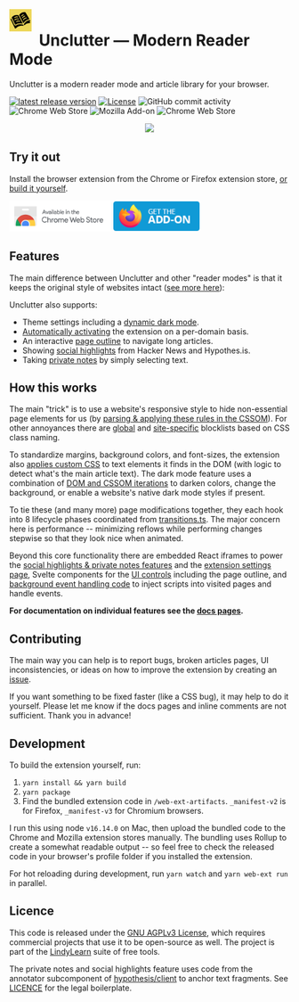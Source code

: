 <img src="./docs/media/icon.png" align="left" width="40" />

# &nbsp;&nbsp;Unclutter — Modern Reader Mode

Unclutter is a modern reader mode and article library for your browser.

[![latest release version](https://img.shields.io/github/v/release/lindylearn/unclutter?color=edd75b)](https://github.com/lindylearn/unclutter/releases)
[![License](https://img.shields.io/github/license/lindylearn/unclutter?color=edd75b)](https://github.com/lindylearn/unclutter/blob/master/LICENSE.md)
![GitHub commit activity](https://img.shields.io/github/commit-activity/w/lindylearn/unclutter?label=commits&color=edd75b)
![Chrome Web Store](https://img.shields.io/chrome-web-store/users/ibckhpijbdmdobhhhodkceffdngnglpk?label=chrome%20installs&color=edd75b)
![Mozilla Add-on](https://img.shields.io/amo/users/lindylearn?label=firefox%20installs&color=edd75b)
![Chrome Web Store](https://img.shields.io/chrome-web-store/stars/ibckhpijbdmdobhhhodkceffdngnglpk?label=reviews&color=edd75b)

<p align="center">
<img src="./docs/media/intro2.gif" width="600px" />
</p>

## Try it out

Install the browser extension from the Chrome or Firefox extension store, [or build it yourself](https://github.com/lindylearn/unclutter#development).

[<img src="./docs/media/chrome-badge.png" height="55">](https://chrome.google.com/webstore/detail/ibckhpijbdmdobhhhodkceffdngnglpk)
[<img src="./docs/media/firefox-badge.png" height="55">](https://addons.mozilla.org/en-GB/firefox/addon/lindylearn)

<!-- ## Get involved

The goal is to improve reading on the web for everyone. Join the Discord, create Github issues for bugs, or vote on the roadmap to contribute.

[![Contributors](https://opencollective.com/unclutter/tiers/sponsors.svg)](https://opencollective.com/logseq) -->

## Features

The main difference between Unclutter and other "reader modes" is that it keeps the original style of websites intact ([see more here](docs/comparison.md)):


Unclutter also supports:

-   Theme settings including a [dynamic dark mode](https://github.com/lindylearn/unclutter/blob/main/docs/theme.md).
-   [Automatically activating](https://github.com/lindylearn/unclutter/blob/main/docs/article-detection.md) the extension on a per-domain basis.
-   An interactive [page outline](https://github.com/lindylearn/unclutter/blob/main/docs/outline.md) to navigate long articles.
-   Showing [social highlights](https://github.com/lindylearn/unclutter/blob/main/docs/social-highlights.md) from Hacker News and Hypothes.is.
-   Taking [private notes](https://github.com/lindylearn/unclutter/blob/main/docs/annotations.md) by simply selecting text.

## How this works

The main "trick" is to use a website's responsive style to hide non-essential page elements for us (by [parsing & applying these rules in the CSSOM](source/content-script/modifications/CSSOM/responsiveStyle.ts)).
For other annoyances there are [global](source/content-script/modifications/contentBlock.ts) and [site-specific](source/content-script/pageview/manualContentBlock.css) blocklists based on CSS class naming.

To standardize margins, background colors, and font-sizes, the extension also [applies custom CSS](source/content-script/modifications/DOM/textContainer.ts) to text elements it finds in the DOM (with logic to detect what's the main article text). The dark mode feature uses a combination of [DOM and CSSOM iterations](source/content-script/modifications/CSSOM/theme.ts) to darken colors, change the background, or enable a website's native dark mode styles if present.

To tie these (and many more) page modifications together, they each hook into 8 lifecycle phases coordinated from [transitions.ts](source/content-script/transitions.ts). The major concern here is performance -- minimizing reflows while performing changes stepwise so that they look nice when animated.

Beyond this core functionality there are embedded React iframes to power the [social highlights & private notes features](source/sidebar/App.tsx) and the [extension settings page](source/settings-page/Options.tsx), Svelte components for the [UI controls](source/overlay) including the page outline, and [background event handling code](source/background/events.ts) to inject scripts into visited pages and handle events.

**For documentation on individual features see the [docs pages](https://github.com/lindylearn/unclutter/blob/main/docs).**

## Contributing

The main way you can help is to report bugs, broken articles pages, UI inconsistencies, or ideas on how to improve the extension by creating an [issue](https://github.com/lindylearn/unclutter/issues).

If you want something to be fixed faster (like a CSS bug), it may help to do it yourself. Please let me know if the docs pages and inline comments are not sufficient. Thank you in advance!

## Development

To build the extension yourself, run:

1. `yarn install && yarn build`
2. `yarn package`
3. Find the bundled extension code in `/web-ext-artifacts`. `_manifest-v2` is for Firefox, `_manifest-v3` for Chromium browsers.

I run this using node `v16.14.0` on Mac, then upload the bundled code to the Chrome and Mozilla extension stores manually. The bundling uses Rollup to create a somewhat readable output -- so feel free to check the released code in your browser's profile folder if you installed the extension.

For hot reloading during development, run `yarn watch` and `yarn web-ext run` in parallel.

## Licence

This code is released under the [GNU AGPLv3 License](https://choosealicense.com/licenses/gpl-3.0/), which requires commercial projects that use it to be open-source as well. The project is part of the [LindyLearn](http://lindylearn.io/) suite of free tools.

The private notes and social highlights feature uses code from the annotator subcomponent of [hypothesis/client](https://github.com/hypothesis/client) to anchor text fragments. See [LICENCE](https://github.com/lindylearn/annotations/blob/main/LICENCE) for the legal boilerplate.
